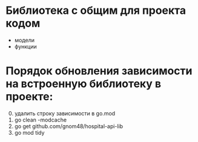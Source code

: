 # Библиотека с общим для проекта кодом
- модели
- функции

# Порядок обновления зависимости на встроенную библиотеку в проекте:
0. удалить строку зависимости в go.mod
1. go clean -modcache
2. go get github.com/gnom48/hospital-api-lib
3. go mod tidy